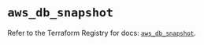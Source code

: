 # `aws_db_snapshot`

Refer to the Terraform Registry for docs: [`aws_db_snapshot`](https://registry.terraform.io/providers/hashicorp/aws/6.3.0/docs/resources/db_snapshot).
